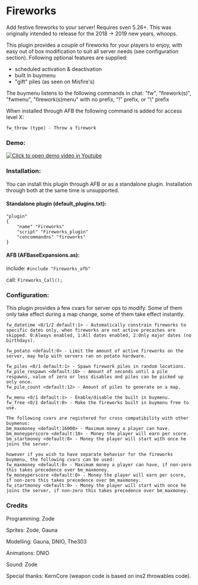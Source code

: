 # Fireworks
Add festive fireworks to your server! Requires sven 5.26+. This was originally intended to release for the 2018 -> 2019 new years, whoops.

This plugin provides a couple of fireworks for your players to enjoy, with easy out of box modification to suit all server needs (see configuration section). Following optional features are supplied:
* scheduled activation & deactivation
* built in buymenu
* "gift" piles (as seen on Misfire's)

The buymenu listens to the following commands in chat: "fw", "firework(s)", "fwmenu", "firework(s)menu" with no prefix, "!" prefix, or "\\" prefix

When installed through AFB the following command is added for access level X:
```
fw_throw (type) - Throw a firework
```

### Demo:
[![Click to open demo video in Youtube](https://img.youtube.com/vi/07P6szdXyw0/0.jpg)](https://www.youtube.com/watch?v=07P6szdXyw0)

### Installation:
You can install this plugin through AFB or as a standalone plugin. Installation through both at the same time is unsupported.

#### Standalone plugin (default_plugins.txt):
```
"plugin"
{
	"name" "Fireworks"
	"script" "Fireworks_plugin"
	"concommandns" "fireworks"
}
```

#### AFB (AFBaseExpansions.as):

include: `#include "Fireworks_afb"`

call: `Fireworks_Call();`

### Configuration:
This plugin provides a few cvars for server ops to modify. Some of them only take effect during a map change, some of them take effect instantly.

```
fw_datetime <0/1/2 default:1> - Automatically constrain fireworks to specific dates only, when fireworks are not active precaches are skipped. 0:Always enabled, 1:All dates enabled, 2:Only major dates (no birthdays).

fw_potato <default:0> - Limit the amount of active fireworks on the server, may help with servers ran on potato hardware.

fw_piles <0/1 default:1> - Spawn firework piles in random locations.
fw_pile_respawn <default:10> - Amount of seconds until a pile respawns, value of zero or less disables and piles can be picked up only once.
fw_pile_count <default:12> - Amount of piles to generate on a map.

fw_menu <0/1 default:1> - Enable/disable the built in buymenu.
fw_free <0/1 default:0> - Make the fireworks built in buymenu free to use.

The following cvars are registered for cross compatibility with other buymenus:  
bm_maxmoney <default:16000> - Maximum money a player can have.
bm_moneyperscore <default:10> - Money the player will earn per score.
bm_startmoney <default:0> - Money the player will start with once he joins the server.

however if you wish to have separate behavior for the fireworks buymenu, the following cvars can be used:
fw_maxmoney <default:0> - Maximum money a player can have, if non-zero this takes precedence over bm_maxmoney.
fw_moneyperscore <default:0> - Money the player will earn per score, if non-zero this takes precedence over bm_maxmoney.
fw_startmoney <default:0> - Money the player will start with once he joins the server, if non-zero this takes precedence over bm_maxmoney.
```

### Credits
Programming: Zode

Sprites: Zode, Gauna

Modelling: Gauna, DNIO, The303

Animations: DNIO

Sound: Zode

Special thanks: KernCore (weapon code is based on ins2 throwables code).
